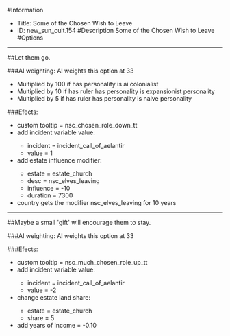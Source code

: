 #Information
 - Title: Some of the Chosen Wish to Leave
 - ID: new_sun_cult.154
#Description
Some of the Chosen Wish to Leave
#Options

___
##Let them go.

###AI weighting:
AI weights this option at 33
 - Multiplied by 100 if has personality is ai colonialist
 - Multiplied by 10 if has ruler has personality is expansionist personality
 - Multiplied by 5 if has ruler has personality is naive personality


###Efects:<ul><li>custom tooltip = nsc_chosen_role_down_tt</li><li>add incident variable value:</li><ul><li>incident = incident_call_of_aelantir</li><li>value = 1</li></ul><li>add estate influence modifier:</li><ul><li>estate = estate_church</li><li>desc = nsc_elves_leaving</li><li>influence = -10</li><li>duration = 7300</li></ul><li>country gets the modifier nsc_elves_leaving for 10 years</li></ul>

___
##Maybe a small 'gift' will encourage them to stay.

###AI weighting:
AI weights this option at 33


###Efects:<ul><li>custom tooltip = nsc_much_chosen_role_up_tt</li><li>add incident variable value:</li><ul><li>incident = incident_call_of_aelantir</li><li>value = -2</li></ul><li>change estate land share:</li><ul><li>estate = estate_church</li><li>share = 5</li></ul><li>add years of income = -0.10</li></ul>
